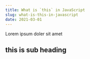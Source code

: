 ```yaml
---
title: What is `this` in JavaScript
slug: what-is-this-in-javascript
date: 2021-03-01
---
```


Lorem ipsum doler sit amet

## this is sub heading
